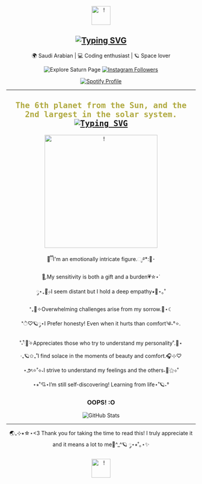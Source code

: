 <p align="center">
  <img src="https://files.catbox.moe/o8ht8s.webp" alt="!" style="border-radius: 50; width: 50;" />
</p>

<h2 align="center">
  <a href="https://git.io/typing-svg">
    <img src="https://readme-typing-svg.demolab.com?font=Fira+Code&pause=1000&color=F7E466&center=true&vCenter=true&width=435&lines=+%E0%BC%98%E2%8B%86%F0%9F%AA%90%D0%9F%D1%80%D0%B8%D0%B2%D0%B5%D1%82!+It's+S4turnineSoul+%E2%99%84%E2%AD%90%CB%9A%EF%BD%A1;%E2%80%A7%E2%82%8A%CB%9A+%E2%98%81%EF%B8%8F%E2%8B%85Welcome!+%E2%99%A1%F0%9F%AA%90%E2%8B%86." alt="Typing SVG" />
  </a>
</h2>

<p align="center">
🌍 Saudi Arabian | 💻 Coding enthusiast | 🪐 Space lover
</p>

<p align="center">
<a href="https://solarsystem.nasa.gov/planets/saturn/overview/" style="text-decoration: none;">
  <img src="https://img.shields.io/badge/-Explore <3-blue?style=social&logo=Saturn" alt="Explore Saturn Page" />
</a>
<a href="https://instagram.com/6106.6106">
  <img src="https://img.shields.io/badge/Instagram-Request!!-blue?style=social&logo=instagram" alt="Instagram Followers" />
</a>
</p>

<div align="center">
    <a href="https://spotify-github-profile.kittinanx.com/api/view?uid=31pjtzcmpvhhe65n4f2e2zmfjvba&redirect=true">
        <img src="https://spotify-github-profile.kittinanx.com/api/view?uid=31pjtzcmpvhhe65n4f2e2zmfjvba&cover_image=true&theme=natemoo-re&show_offline=false&background_color=121212&interchange=true&bar_color=53b14f&bar_color_cover=false" alt="Spotify Profile">
    </a>
</div>

---

<h2 align="center" style="font-family: 'Fira Code', monospace; color: #b0a93f;">
  The 6th planet from the Sun, and the 2nd largest in the solar system. 
  <br>
  <a href="https://git.io/typing-svg">
    <img src="https://readme-typing-svg.demolab.com?font=Fira+Code&pause=1000&color=F7E466&center=true&vCenter=true&width=435&lines=Surrounded+by+my+beautiful+rings+%3C3" alt="Typing SVG" />
  </a>
</h2>

<p align="center">
  <img src="https://i.postimg.cc/yYbfPnRd/image-removebg-preview-1.png" alt="!" style="border-radius: 50; width: 300;" />
</p>

<p align="center">
🧸ྀིI'm an emotionally intricate figure.ೃ࿔*:🤍･  
  <p align="center">
࣪🌙ִֶָ.My sensitivity is both a gift and a burden💗✮⋆˙
  <p align="center">
༘⋆₊🔭๋࣭⊹I seem distant but I hold a deep empathy⭑🌌⋆｡˚
  <p align="center">
⁺₊💙✧Overwhelming challenges arise from my sorrow.💫⋆☾
  <p align="center">
*ੈ♡🪐༘⋆I Prefer honesty! Even when it hurts than comfort༄˖°⭐.
  <p align="center">
˚˖𓍢ִ໋🎀͙֒✧Appreciates those who try to understand my personality˚.💟⋆
  <p align="center">
‧₊🪐✩₊˚I find solace in the moments of beauty and comfort.🎧⊹♡
  <p align="center">
⋆౨ৎ⭐˚⟡˖࣪I strive to understand my feelings and the others˖ִ🌙࣪⚝⊹˚
  <p align="center">
⋆⭒˚💘⋆I’m still self-discovering! Learning from life⋆˚🪐˖°

</p>

<h3 align="center">OOPS! :O </h3>
<p align="center">
  <img src="https://github-readme-stats.vercel.app/api?username=S4turnineSoul!:(&show_icons=true&theme=radical" alt="GitHub Stats" />
</p>

---

<p align="center">
🌏₊⊹⭑☆⋆<3 Thank you for taking the time to read this! I truly appreciate it and it means a lot to me🌟^_^🪐 ༘⋆⭒˚｡⋆✨

<p align="center">
  <img src="https://files.catbox.moe/o8ht8s.webp" alt="!" style="border-radius: 50; width: 50;" />
</p>
